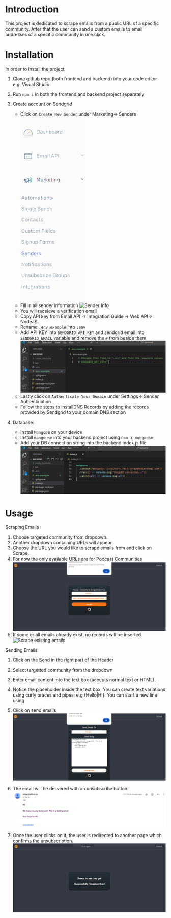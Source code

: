 # Introduction

This project is dedicated to scrape emails from a public URL of a specific community. After that the user can send a custom emails to email addresses of a specific community in one click.

# Installation

In order to install the project

1. Clone github repo (both frontend and backend) into your code editor e.g. Visual Studio
2. Run `npm i` in both the frontend and backend project separately
3. Create account on Sendgrid

   - Click on `Create New Sender` under Marketing=> Senders  
     ![Sender ](./README-IMAGES/sender-screenshot.png)
   - Fill in all sender information
     ![Sender Info ](./README-IMAGES/fill-sender-info)
   - You will receieve a verification email
   - Copy API key from Email API => Integration Guide => Web API=> NodeJS.
   - Rename `.env example` into `.env`
   - Add API KEY into `SENDGRID_API_KEY` and sendgrid email into `SENDGRID_EMAIL` variable and remove the `#` from beside them
     ![Env Screenshot](./README-IMAGES/env-screenshot.png)
   - Lastly click on `Authenticate Your Domain` under Settings=> Sender Authentication
   - Follow the steps to installDNS Records by adding the records provided by Sendgrid to your domain DNS section

4. Database:
   - Install `MongoDB` on your device
   - Install `mangoose` into your backend project using `npm i mongoose`
   - Add your DB connection string into the backend index.js file
     ![Database Connection](./README-IMAGES/database-connection-screenshot.png)

# Usage

Scraping Emails

1. Choose targeted community from dropdown.
2. Another dropdown containing URLs will appear
3. Choose the URL you would like to scrape emails from and click on Scrape.
4. For now the only available URLs are for Podcast Communities
   ![Scrape emails](./README-IMAGES/scrape-emails.png)
5. If some or all emails already exist, no records will be inserted
   ![Scrape existing emails](./README-IMAGES/scrape-existing-emails)

Sending Emails

1. Click on the Send in the right part of the Header
2. Select targetted community from the dropdown
3. Enter email content into the text box (accepts normal text or HTML).
4. Notice the placeholder inside the text box. You can create text variations using curly braces and pipes: e.g {Hello|Hi}. You can start a new line using <br/>
5. Click on send emails
   ![Send Email](./README-IMAGES/send-email-screenshot.png)

6. The email will be delivered with an unsubscribe button.
   ![Email preview](./README-IMAGES/email-delivery-screenshot.png)
7. Once the user clicks on it, the user is redirected to another page which confirms the unsubscription.
   ![Email unsubscribe](./README-IMAGES/unsubscribe-screenshot.png)
